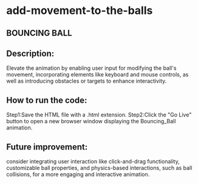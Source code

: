 # add-movement-to-the-balls
## BOUNCING BALL
## Description:
Elevate the animation by enabling user input for modifying the ball's movement, incorporating elements like keyboard and mouse controls, as well as introducing obstacles or targets to enhance interactivity.
## How to run the code:
Step1:Save the HTML file with a .html extension.
Step2:Click the "Go Live" button to open a new browser window displaying the Bouncing_Ball animation.
## Future improvement:
consider integrating user interaction like click-and-drag functionality, customizable ball properties, and physics-based interactions, such as ball collisions, for a more engaging and interactive animation.

